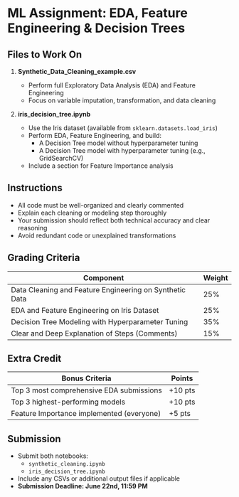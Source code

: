 # ML Assignment: EDA, Feature Engineering & Decision Trees

## Files to Work On

1. **Synthetic_Data_Cleaning_example.csv**  
   - Perform full Exploratory Data Analysis (EDA) and Feature Engineering  
   - Focus on variable imputation, transformation, and data cleaning

2. **iris_decision_tree.ipynb**  
   - Use the Iris dataset (available from `sklearn.datasets.load_iris`)  
   - Perform EDA, Feature Engineering, and build:  
     - A Decision Tree model without hyperparameter tuning  
     - A Decision Tree model with hyperparameter tuning (e.g., GridSearchCV)  
   - Include a section for Feature Importance analysis

## Instructions

- All code must be well-organized and clearly commented  
- Explain each cleaning or modeling step thoroughly  
- Your submission should reflect both technical accuracy and clear reasoning  
- Avoid redundant code or unexplained transformations

## Grading Criteria

| Component                                      | Weight |
|-----------------------------------------------|--------|
| Data Cleaning and Feature Engineering on Synthetic Data | 25%    |
| EDA and Feature Engineering on Iris Dataset    | 25%    |
| Decision Tree Modeling with Hyperparameter Tuning | 35%    |
| Clear and Deep Explanation of Steps (Comments) | 15%    |

## Extra Credit

| Bonus Criteria                                 | Points  |
|------------------------------------------------|---------|
| Top 3 most comprehensive EDA submissions       | +10 pts |
| Top 3 highest-performing models                | +10 pts |
| Feature Importance implemented (everyone)      | +5 pts  |

## Submission

- Submit both notebooks:
  - `synthetic_cleaning.ipynb`
  - `iris_decision_tree.ipynb`
- Include any CSVs or additional output files if applicable
- **Submission Deadline: June 22nd, 11:59 PM**
